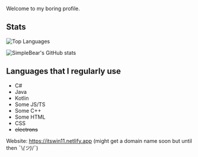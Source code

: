 Welcome to my boring profile.

## Stats

![Top Languages](https://github-readme-stats.vercel.app/api/top-langs/?username=itsWindows11&theme=dark&count_private=true)

![SimpleBear's GitHub stats](https://github-readme-stats.vercel.app/api?username=itsWindows11&theme=dark&show_icons=true&count_private=true)

## Languages that I regularly use
- C#
- Java
- Kotlin
- Some JS/TS
- Some C++
- Some HTML
- CSS
- ~~electrons~~

Website: https://itswin11.netlify.app (might get a domain name soon but until then ¯⁠\⁠_⁠(⁠ツ⁠)⁠_⁠/⁠¯)